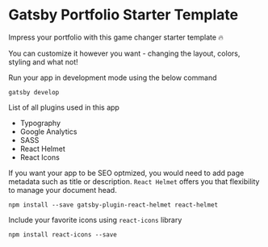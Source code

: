 # Gatsby Portfolio Starter Template

Impress your portfolio with this game changer starter template :fire:

You can customize it however you want - changing the layout, colors, styling and what not!

Run your app in development mode using the below command

```
gatsby develop
```

List of all plugins used in this app

- Typography
- Google Analytics
- SASS
- React Helmet
- React Icons

If you want your app to be SEO optmized, you would need to add page metadata such as title or description. `React Helmet` offers you that flexibility to manage your document head.

```
npm install --save gatsby-plugin-react-helmet react-helmet
```

Include your favorite icons using `react-icons` library

```
npm install react-icons --save
```
